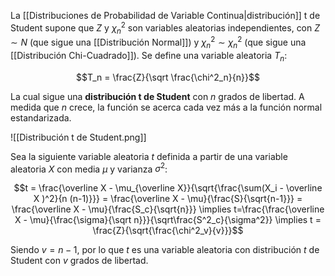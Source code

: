 La [[Distribuciones de Probabilidad de Variable Continua|distribución]] t de Student supone que $Z$ y $\chi^2_n$ son variables aleatorias independientes, con $Z\sim N$ (que sigue una [[Distribución Normal]]) y $\chi^2_n \sim \chi^2_n$ (que sigue una [[Distribución Chi-Cuadrado]]). Se define una variable aleatoria $T_n$:

$$T_n = \frac{Z}{\sqrt \frac{\chi^2_n}{n}}$$

La cual sigue una **distribución t de Student** con $n$ grados de libertad. A medida que $n$ crece, la función se acerca cada vez más a la función normal estandarizada.

![[Distribución t de Student.png]]

Sea la siguiente variable aleatoria $t$ definida a partir de una variable aleatoria $X$ con media $\mu$ y varianza $\sigma^2$:

$$t = \frac{\overline X - \mu_{\overline X}}{\sqrt{\frac{\sum(X_i - \overline X )^2}{n (n-1)}}} = \frac{\overline X - \mu}{\frac{S}{\sqrt{n-1}}} = \frac{\overline X - \mu}{\frac{S_c}{\sqrt{n}}} \implies t=\frac{\frac{\overline X - \mu}{\frac{\sigma}{\sqrt n}}}{\sqrt\frac{S^2_c}{\sigma^2}} \implies t = \frac{Z}{\sqrt{\frac{\chi^2_v}{v}}}$$

Siendo $v = n-1$, por lo que $t$ es una variable aleatoria con distribución $t$ de Student con $v$ grados de libertad.
